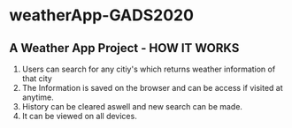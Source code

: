 # weatherApp-GADS2020
## A Weather App Project - HOW IT WORKS
1. Users can search for any citiy's which returns weather information of that city
2. The Information is saved on the browser and can be access if visited at anytime.
3. History can be cleared aswell and new search can be made.
4. It can be viewed on all devices.

## 

